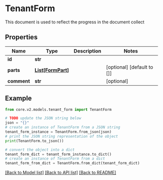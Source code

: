 # TenantForm

This document is used to reflect the progress in the document collect

## Properties

Name | Type | Description | Notes
------------ | ------------- | ------------- | -------------
**id** | **str** |  | 
**parts** | [**List[FormPart]**](FormPart.md) |  | [optional] [default to []]
**comment** | **str** |  | [optional] 

## Example

```python
from core.v2.models.tenant_form import TenantForm

# TODO update the JSON string below
json = "{}"
# create an instance of TenantForm from a JSON string
tenant_form_instance = TenantForm.from_json(json)
# print the JSON string representation of the object
print(TenantForm.to_json())

# convert the object into a dict
tenant_form_dict = tenant_form_instance.to_dict()
# create an instance of TenantForm from a dict
tenant_form_from_dict = TenantForm.from_dict(tenant_form_dict)
```
[[Back to Model list]](../README.md#documentation-for-models) [[Back to API list]](../README.md#documentation-for-api-endpoints) [[Back to README]](../README.md)


